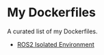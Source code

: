 # My Dockerfiles

A curated list of my Dockerfiles.

- [ROS2 Isolated Environment](./ros_humble/README.md)
